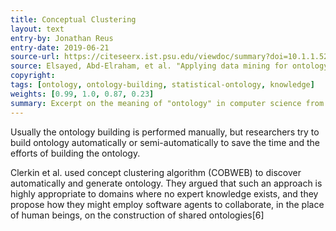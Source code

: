 ```yaml
---
title: Conceptual Clustering
layout: text
entry-by: Jonathan Reus
entry-date: 2019-06-21
source-url: https://citeseerx.ist.psu.edu/viewdoc/summary?doi=10.1.1.529.6227
source: Elsayed, Abd-Elraham, et al. "Applying data mining for ontology building." Proc. of ISSR (2007).
copyright:
tags: [ontology, ontology-building, statistical-ontology, knowledge]
weights: [0.99, 1.0, 0.87, 0.23]
summary: Excerpt on the meaning of "ontology" in computer science from "Applying data mining for ontology building" by Abd-Elraham Elsayad et al.
---
```

Usually the ontology building is performed manually, but researchers try to build ontology automatically or semi-automatically to save the time and the efforts of building the ontology.

Clerkin et al. used concept clustering algorithm (COBWEB) to discover automatically and generate ontology. They argued that such an approach is highly appropriate to domains where no expert knowledge exists, and they propose how they might employ software agents to collaborate, in the place of human beings, on the construction of shared ontologies[6]

